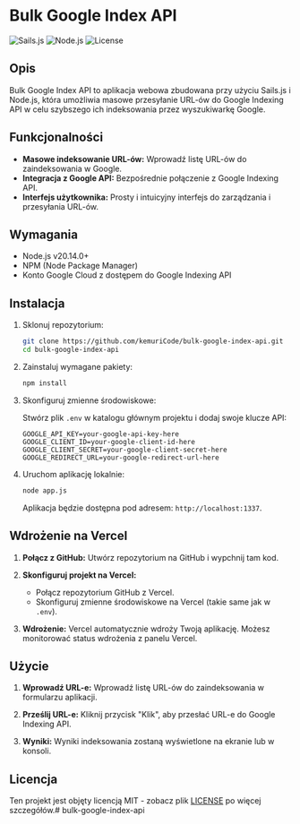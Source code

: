 # Bulk Google Index API

![Sails.js](https://img.shields.io/badge/Sails.js-v1.0.0-blue)
![Node.js](https://img.shields.io/badge/Node.js-v20.14.0-green)
![License](https://img.shields.io/badge/license-MIT-brightgreen)

## Opis

Bulk Google Index API to aplikacja webowa zbudowana przy użyciu Sails.js i Node.js, która umożliwia masowe przesyłanie URL-ów do Google Indexing API w celu szybszego ich indeksowania przez wyszukiwarkę Google. 

## Funkcjonalności

- **Masowe indeksowanie URL-ów:** Wprowadź listę URL-ów do zaindeksowania w Google.
- **Integracja z Google API:** Bezpośrednie połączenie z Google Indexing API.
- **Interfejs użytkownika:** Prosty i intuicyjny interfejs do zarządzania i przesyłania URL-ów.

## Wymagania

- Node.js v20.14.0+
- NPM (Node Package Manager)
- Konto Google Cloud z dostępem do Google Indexing API

## Instalacja

1. Sklonuj repozytorium:

    ```bash
    git clone https://github.com/kemuriCode/bulk-google-index-api.git
    cd bulk-google-index-api
    ```

2. Zainstaluj wymagane pakiety:

    ```bash
    npm install
    ```

3. Skonfiguruj zmienne środowiskowe:

    Stwórz plik `.env` w katalogu głównym projektu i dodaj swoje klucze API:

    ```plaintext
    GOOGLE_API_KEY=your-google-api-key-here
    GOOGLE_CLIENT_ID=your-google-client-id-here
    GOOGLE_CLIENT_SECRET=your-google-client-secret-here
    GOOGLE_REDIRECT_URL=your-google-redirect-url-here
    ```

4. Uruchom aplikację lokalnie:

    ```bash
    node app.js
    ```

    Aplikacja będzie dostępna pod adresem: `http://localhost:1337`.

## Wdrożenie na Vercel

1. **Połącz z GitHub:** Utwórz repozytorium na GitHub i wypchnij tam kod.

2. **Skonfiguruj projekt na Vercel:**
   - Połącz repozytorium GitHub z Vercel.
   - Skonfiguruj zmienne środowiskowe na Vercel (takie same jak w `.env`).

3. **Wdrożenie:** Vercel automatycznie wdroży Twoją aplikację. Możesz monitorować status wdrożenia z panelu Vercel.

## Użycie

1. **Wprowadź URL-e:** Wprowadź listę URL-ów do zaindeksowania w formularzu aplikacji.

2. **Prześlij URL-e:** Kliknij przycisk "Klik", aby przesłać URL-e do Google Indexing API.

3. **Wyniki:** Wyniki indeksowania zostaną wyświetlone na ekranie lub w konsoli.


## Licencja

Ten projekt jest objęty licencją MIT - zobacz plik [LICENSE](LICENSE) po więcej szczegółów.# bulk-google-index-api
